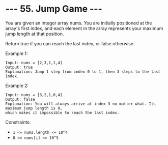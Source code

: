 # --- 55. Jump Game ---

You are given an integer array nums. 
You are initially positioned at the array's first index, 
and each element in the array represents your maximum jump length at that position.

Return true if you can reach the last index, or false otherwise.

Example 1:
```
Input: nums = [2,3,1,1,4]
Output: true
Explanation: Jump 1 step from index 0 to 1, then 3 steps to the last index.
```
Example 2:
```
Input: nums = [3,2,1,0,4]
Output: false
Explanation: You will always arrive at index 3 no matter what. Its maximum jump length is 0, 
which makes it impossible to reach the last index.
```


Constraints:

- `1 <= nums.length <= 10^4`
- `0 <= nums[i] <= 10^5`
